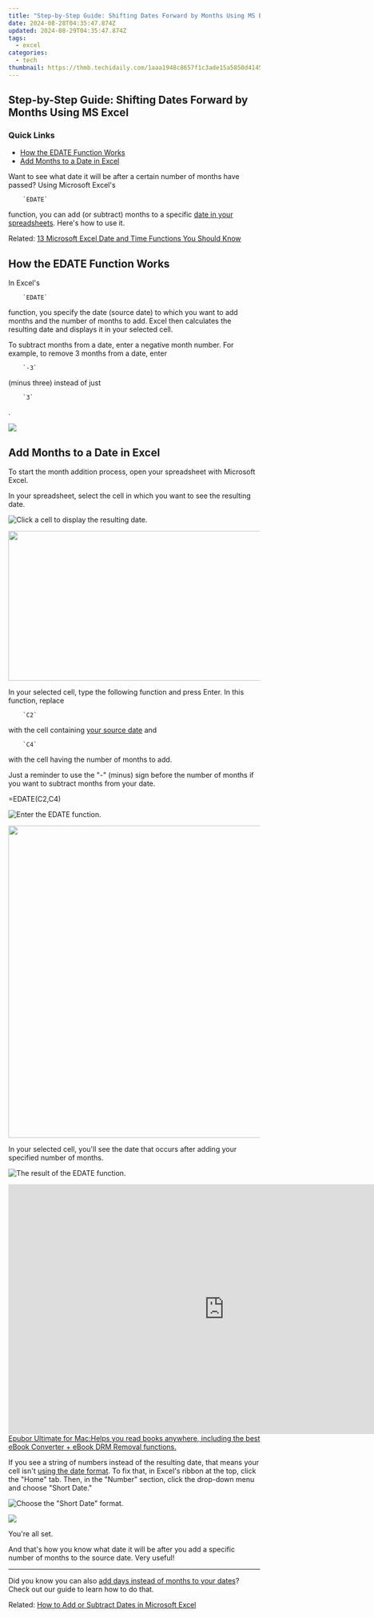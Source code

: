 ```yaml
---
title: "Step-by-Step Guide: Shifting Dates Forward by Months Using MS Excel"
date: 2024-08-28T04:35:47.874Z
updated: 2024-08-29T04:35:47.874Z
tags:
  - excel
categories:
  - tech
thumbnail: https://thmb.techidaily.com/1aaa1948c8657f1c3ade15a5850d4145b4cb86fea7e0bf45a6a316b50b831479.jpg
---
```


## Step-by-Step Guide: Shifting Dates Forward by Months Using MS Excel

### Quick Links

* [How the EDATE Function Works](https://tech-renaissance.techidaily.com/can-you-trust-your-phones-durability-iphone-15-wet-test-results/)
* [Add Months to a Date in Excel](https://tech-savvy.techidaily.com/automated-conversion-tracking-with-the-help-of-cookiebot-technology/)

 Want to see what date it will be after a certain number of months have passed? Using Microsoft Excel's 

        `EDATE`
    
 function, you can add (or subtract) months to a specific [date in your spreadsheets](https://extra-lessons.techidaily.com/kickstart-your-telegram-promotion-journey-tips-for-newbies/). Here's how to use it.

Related: [13 Microsoft Excel Date and Time Functions You Should Know](https://extra-lessons.techidaily.com/kickstart-your-telegram-promotion-journey-tips-for-newbies/) 

##  How the EDATE Function Works

 In Excel's 

        `EDATE`
    
 function, you specify the date (source date) to which you want to add months and the number of months to add. Excel then calculates the resulting date and displays it in your selected cell.

 To subtract months from a date, enter a negative month number. For example, to remove 3 months from a date, enter 

        `-3`
    
 (minus three) instead of just 

        `3`
    
 .

<!-- affiliate ads begin -->
<a href="https://store.absolute.com/order/checkout.php?PRODS=4601998&QTY=1&AFFILIATE=108875&CART=1"><img src="https://secure.avangate.com/images/merchant/ef70e26a0b5da778eda3f48014d087cd/728x90_larger-shield.jpg" border="0"></a>
<!-- affiliate ads end -->
##  Add Months to a Date in Excel

 To start the month addition process, open your spreadsheet with Microsoft Excel.

 In your spreadsheet, select the cell in which you want to see the resulting date.

![Click a cell to display the resulting date.](https://static1.howtogeekimages.com/wordpress/wp-content/uploads/2022/06/1-select-cell.png) 

<!-- affiliate ads begin -->
<a href="https://25home.pxf.io/c/5597632/2090698/16836" target="_top" id="2090698"><img src="//a.impactradius-go.com/display-ad/16836-2090698" border="0" alt="" width="720" height="300"/></a>
<!-- affiliate ads end -->
 In your selected cell, type the following function and press Enter. In this function, replace 

        `C2`
    
 with the cell containing [your source date](https://blog-min.techidaily.com/how-to-recover-deleted-photos-from-android-gallery-app-on-redmi-note-12-5g-by-stellar-photo-recovery-android-mobile-photo-recover/) and 

        `C4`
    
 with the cell having the number of months to add.

 Just a reminder to use the "-" (minus) sign before the number of months if you want to subtract months from your date.

=EDATE(C2,C4)

![Enter the EDATE function.](https://static1.howtogeekimages.com/wordpress/wp-content/uploads/2022/06/2-enter-edate-function.png) 

<!-- affiliate ads begin -->
<a href="https://electronicx.pxf.io/c/5597632/1872496/14483" target="_top" id="1872496"><img src="//a.impactradius-go.com/display-ad/14483-1872496" border="0" alt="" width="750" height="625"/></a><img height="0" width="0" src="https://imp.pxf.io/i/5597632/1872496/14483" style="position:absolute;visibility:hidden;" border="0" />
<!-- affiliate ads end -->
 In your selected cell, you'll see the date that occurs after adding your specified number of months.

![The result of the EDATE function.](https://static1.howtogeekimages.com/wordpress/wp-content/uploads/2022/06/3-edate-function-result.png) 

<!-- affiliate ads begin -->
<a href="https://secure.2checkout.com/order/checkout.php?PRODS=4599952&QTY=1&AFFILIATE=108875&CART=1"><iframe width="864" height="500" src="https://www.youtube.com/embed/jVnfr5HudQw" title="The Latest and Easiest Solution to Remove Kindle DRM on Windows (without Degrading)" frameborder="0" allow="accelerometer; autoplay; clipboard-write; encrypted-media; gyroscope; picture-in-picture; web-share" referrerpolicy="strict-origin-when-cross-origin" allowfullscreen></iframe>Epubor Ultimate for Mac:Helps you read books anywhere, including the best eBook Converter + eBook DRM Removal functions.</a>
<!-- affiliate ads end -->
 If you see a string of numbers instead of the resulting date, that means your cell isn't [using the date format](https://screen-mirror.techidaily.com/how-to-screen-mirroring-samsung-galaxy-xcover-7-drfone-by-drfone-android/). To fix that, in Excel's ribbon at the top, click the "Home" tab. Then, in the "Number" section, click the drop-down menu and choose "Short Date."

![Choose the "Short Date" format.](https://static1.howtogeekimages.com/wordpress/wp-content/uploads/2022/06/4-change-cell-to-date-format.png) 

<!-- affiliate ads begin -->
<a href="https://secure.2checkout.com/order/checkout.php?PRODS=2201613&QTY=1&AFFILIATE=108875&CART=1"><img src="https://www.macdvdripperpro.com/images/devices-3.png" border="0"></a>
<!-- affiliate ads end -->
 You're all set.

 And that's how you know what date it will be after you add a specific number of months to the source date. Very useful!

---

 Did you know you can also [add days instead of months to your dates](https://change-location.techidaily.com/guide-how-to-unbrick-a-bricked-vivo-s17-pro-phone-drfone-by-drfone-fix-android-problems-fix-android-problems/)? Check out our guide to learn how to do that.

Related: [How to Add or Subtract Dates in Microsoft Excel](https://change-location.techidaily.com/guide-how-to-unbrick-a-bricked-vivo-s17-pro-phone-drfone-by-drfone-fix-android-problems-fix-android-problems/)

<ins class="adsbygoogle"
     style="display:block"
     data-ad-format="autorelaxed"
     data-ad-client="ca-pub-7571918770474297"
     data-ad-slot="1223367746"></ins>



<ins class="adsbygoogle"
     style="display:block"
     data-ad-client="ca-pub-7571918770474297"
     data-ad-slot="8358498916"
     data-ad-format="auto"
     data-full-width-responsive="true"></ins>


